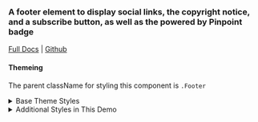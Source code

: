 ### A footer element to display social links, the copyright notice, and a subscribe button, as well as the powered by Pinpoint badge

[Full Docs](https://laughing-train-834032fc.pages.github.io/?path=/docs/components-footer) | [Github](https://github.com/pinpt/react/tree/master/src/components/Footer)

#### Themeing

The parent className for styling this component is `.Footer`

<details>
	<summary>Base Theme Styles</summary>

```css
.Footer {
	display: flex;
	flex-direction: column;
	padding: 4rem 2rem 0 4rem;
}

.Footer .content {
	display: flex;
	align-items: flex-end;
}

.Footer .powered {
	display: flex;
	padding: 2rem 0;
}

.Footer .right {
	margin-left: auto;
	display: flex;
	flex-direction: column;
	align-items: flex-end;
}

.Footer .Social {
	margin-top: 0.2rem;
}
```

</details>

<details>
	<summary>Additional Styles in This Demo</summary>

```css
.Footer {
	background-color: #1e142c;
	color: #faf9f9;
}

.Footer .Social.Item {
	color: #faf9f9;
}
```

</details>

